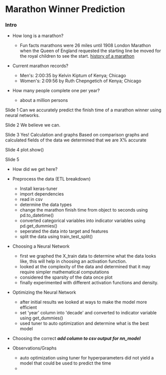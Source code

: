 # Marathon Winner Prediction 

### Intro
- How long is a marathon?
	- Fun facts marathons were 26 miles until 1908 London Marathon when the Queen of England requested the starting line be moved for the royal children to see the start. 
[history of a marathon]('https://www.ineos159challenge.com/news/the-history-of-the-marathon')

- Current marathon records?
	- Men's: 2:00:35 by Kelvin Kiptum of Kenya; Chicago
	- Women's: 2:09:56 by Ruth Chepngetich of Kenya; Chicago

- How many people complete one per year?
	- about a million persons
   
Slide 1
Can we accurately predict the finish time of a marathon winner using neural networks.

Slide 2
We believe we can.

Slide 3
Yes! Calculation and graphs
Based on comparison graphs and calculated fields of the data we determined that we are X% accurate

Slide 4
plot.show()

Slide 5 
- How did we get here?
- Preprocess the data (ETL breakdown)
	- Install keras-tuner
	- import dependencies
	- read in csv
	- determine the data types
	- change the marathon finish time from object to seconds using pd.to_datetime()
	- converted categorical variables into indicator variables using pd.get_dummies()
	- seperated the data into target and features
	- split the data using train_test_split()
- Choosing a Neural Network
	- first we graphed the X_train data to determine what the data looks like, this will help in choosing an activation function.
	- looked at the complexity of the data and determined that it may require simpler mathematical computations
	- considered the sparsity of the data once plot
	- finally experimented with different activation functions and density.
- Optimizing the Neural Network
	- after initial results we looked at ways to make the model more efficient
	- set 'year' column into 'decade' and converted to indicator variable using get_dummies()
	- used tuner to auto optimization and determine what is the best model
- Choosing the correct
***add column to csv output for nn_model***

- Observations/Graphs
	- auto optimization using tuner for hyperparameters did not yield a model that could be used to predict the time
	- 
